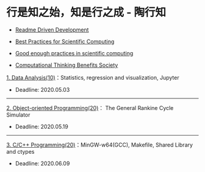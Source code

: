 # 行是知之始，知是行之成 - 陶行知

* [Readme Driven Development](https://tom.preston-werner.com/2010/08/23/readme-driven-development.html)

* [Best Practices for Scientific Computing](https://journals.plos.org/plosbiology/article?id=10.1371/journal.pbio.1001745)

* [Good enough practices in scientific computing](https://journals.plos.org/ploscompbiol/article?id=10.1371/journal.pcbi.1005510)

* [Computational Thinking Benefits Society](http://socialissues.cs.toronto.edu/index.html%3Fp=279.html)

[1. Data Analysis(10)](./P1)：Statistics, regression and visualization, Jupyter 

* Deadline: 2020.05.03

---

[2. Object-oriented Programming(20)](./P2)： The General Rankine Cycle Simulator

* Deadline: 2020.05.19

---

[3. C/C++ Programming(20)](./P3)：MinGW-w64(GCC), Makefile, Shared Library and ctypes

* Deadline: 2020.06.09



